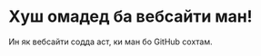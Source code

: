 <!DOCTYPE html>
<html>
<head>
    <title>Номи Сайти Ман</title>
</head>
<body>
    <h1>Хуш омадед ба вебсайти ман!</h1>
    <p>Ин як вебсайти содда аст, ки ман бо GitHub сохтам.</p>
</body>
</html>
